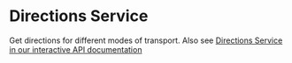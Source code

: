 # Directions Service

Get directions for different modes of transport.
Also see [Directions Service in our interactive API documentation](https://openrouteservice.org/dev/#/api-docs/directions%20service)


